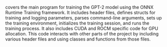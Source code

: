 covers the main program for training the GPT-2 model using the ONNX Runtime Training framework. It includes header files, defines structs for training and logging parameters, parses command-line arguments, sets up the training environment, initializes the training session, and runs the training process. It also includes CUDA and ROCM specific code for GPU allocation. This code interacts with other parts of the project by including various header files and using classes and functions from those files.
